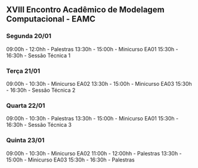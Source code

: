 ## XVIII Encontro Acadêmico de Modelagem Computacional - EAMC

### Segunda 20/01
09:00h - 12:0hh - Palestras
13:30h - 15:00h - Minicurso EA01
15:30h - 16:30h - Sessão Técnica 1

### Terça 21/01
09:00h - 10:30h - Minicurso EA02
13:30h - 15:00h - Minicurso EA03
15:30h - 16:30h - Sessão Técnica 2

### Quarta 22/01
09:00h - 10:30h - Palestras
13:30h - 15:00h - Minicurso EA01
15:30h - 16:30h - Sessão Técnica 3

### Quinta 23/01
09:00h - 10:30h - Minicurso EA02
11:00h - 12:00hh - Palestras
13:30h - 15:00h - Minicurso EA03
15:30h - 16:30h - Palestras